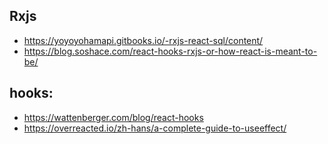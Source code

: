 
## Rxjs 

* https://yoyoyohamapi.gitbooks.io/-rxjs-react-sql/content/
* https://blog.soshace.com/react-hooks-rxjs-or-how-react-is-meant-to-be/


## hooks:

* https://wattenberger.com/blog/react-hooks
* https://overreacted.io/zh-hans/a-complete-guide-to-useeffect/
